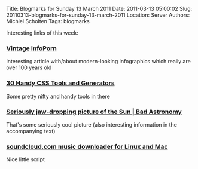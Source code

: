 Title: Blogmarks for Sunday 13 March 2011
Date: 2011-03-13 05:00:02
Slug: 20110313-blogmarks-for-sunday-13-march-2011
Location: Server
Authors: Michiel Scholten
Tags: blogmarks

<p>Interesting links of this week:</p>
<h3><a href="http://www.informationisbeautiful.net/2011/vintage-infoporn-no-1/">Vintage InfoPorn</a></h3>
<p>Interesting article with/about modern-looking infographics which really are over 100 years old</p>
<h3><a href="http://www.designerterminal.com/recources/css/css-tools-generators.html">30  Handy CSS Tools and Generators</a></h3>
<p>Some pretty nifty and handy tools in there</p>
<h3><a href="http://blogs.discovermagazine.com/badastronomy/2011/03/08/seriously-jaw-dropping-picture-of-the-sun/">Seriously jaw-dropping picture of the Sun | Bad Astronomy</a></h3>
<p>That's some seriously cool picture (also interesting information in the accompanying text)</p>
<h3><a href="http://360percents.com/posts/soundcloud-com-music-downloader-for-linux/">soundcloud.com music downloader for Linux and Mac</a></h3>
<p>Nice little script</p>
